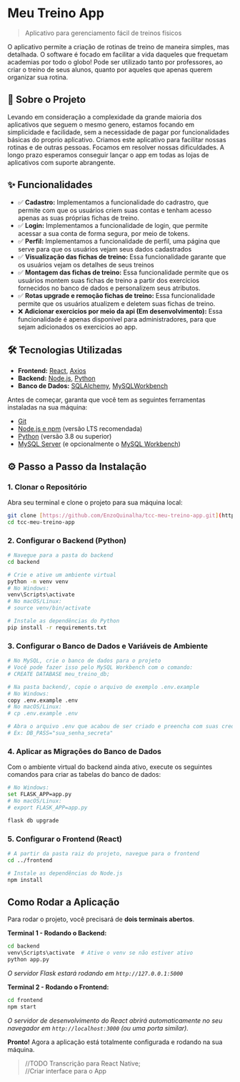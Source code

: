 # Meu Treino App

> Aplicativo para gerenciamento fácil de treinos físicos

O aplicativo permite a criação de rotinas de treino de maneira simples, mas detalhada.
O software é focado em facilitar a vida daqueles que frequetam academias por todo o globo!
Pode ser utilizado tanto por professores, ao criar o treino de seus alunos, quanto por aqueles que apenas querem organizar sua rotina.

## 🚀 Sobre o Projeto

Levando em consideração a complexidade da grande maioria dos aplicativos que seguem o mesmo genero, estamos focando em simplicidade e facilidade, sem a necessidade de pagar por funcionalidades básicas do proprio aplicativo.
Criamos este aplicativo para facilitar nossas rotinas e de outras pessoas. Focamos em resolver nossas dificuldades.
A longo prazo esperamos conseguir lançar o app em todas as lojas de aplicativos com suporte abrangente.

## ✨ Funcionalidades

* ✅ **Cadastro:** Implementamos a funcionalidade do cadrastro, que permite com que os usuários criem suas contas e tenham acesso apenas as suas próprias fichas de treino.
* ✅ **Login:** Implementamos a funcionalidade de login, que permite acessar a sua conta de forma segura, por meio de tokens.
* ✅ **Perfil:** Implementamos a funcionalidade de perfil, uma página que serve para que os usuários vejam seus dados cadastrados
* ✅ **Visualização das fichas de treino:** Essa funcionalidade garante que os usuários vejam os detalhes de seus treinos
* ✅ **Montagem das fichas de treino:** Essa funcionalidade permite que os usuários montem suas fichas de treino a partir dos exercicios fornecidos no banco de dados e personalizem seus atributos.
* ✅ **Rotas upgrade e remoção fichas de treino:** Essa funcionalidade permite que os usuários atualizem e deletem suas fichas de treino.
* ❌ **Adicionar exercicios por meio da api (Em desenvolvimento):** Essa funcionalidade é apenas disponivel para administradores, para que sejam adicionados os exercicios ao app.
  

## 🛠️ Tecnologias Utilizadas

* **Frontend:** [React](https://reactjs.org/), [Axios](https://axios-http.com/)
* **Backend:** [Node.js](https://nodejs.org/), [Python](https://www.python.org/)
* **Banco de Dados:** [SQLAlchemy](https://www.sqlalchemy.org/), [MySQLWorkbench](https://www.mysql.com/products/workbench/)

Antes de começar, garanta que você tem as seguintes ferramentas instaladas na sua máquina:
* [Git](https://git-scm.com/downloads)
* [Node.js e npm](https://nodejs.org/en/) (versão LTS recomendada)
* [Python](https://www.python.org/downloads/) (versão 3.8 ou superior)
* [MySQL Server](https://dev.mysql.com/downloads/mysql/) (e opcionalmente o [MySQL Workbench](https://dev.mysql.com/downloads/workbench/))

## ⚙️ Passo a Passo da Instalação

### 1. Clonar o Repositório
Abra seu terminal e clone o projeto para sua máquina local:
```bash
git clone [https://github.com/EnzoQuinalha/tcc-meu-treino-app.git](https://github.com/EnzoQuinalha/tcc-meu-treino-app.git)
cd tcc-meu-treino-app
```

### 2. Configurar o Backend (Python)
```bash
# Navegue para a pasta do backend
cd backend

# Crie e ative um ambiente virtual
python -m venv venv
# No Windows:
venv\Scripts\activate
# No macOS/Linux:
# source venv/bin/activate

# Instale as dependências do Python
pip install -r requirements.txt
```

### 3. Configurar o Banco de Dados e Variáveis de Ambiente
```bash
# No MySQL, crie o banco de dados para o projeto
# Você pode fazer isso pelo MySQL Workbench com o comando:
# CREATE DATABASE meu_treino_db;

# Na pasta backend/, copie o arquivo de exemplo .env.example
# No Windows:
copy .env.example .env
# No macOS/Linux:
# cp .env.example .env

# Abra o arquivo .env que acabou de ser criado e preencha com suas credenciais do MySQL
# Ex: DB_PASS="sua_senha_secreta"
```

### 4. Aplicar as Migrações do Banco de Dados
Com o ambiente virtual do backend ainda ativo, execute os seguintes comandos para criar as tabelas do banco de dados:
```bash
# No Windows:
set FLASK_APP=app.py
# No macOS/Linux:
# export FLASK_APP=app.py

flask db upgrade
```

### 5. Configurar o Frontend (React)
```bash
# A partir da pasta raiz do projeto, navegue para o frontend
cd ../frontend

# Instale as dependências do Node.js
npm install
```

## Como Rodar a Aplicação

Para rodar o projeto, você precisará de **dois terminais abertos**.

**Terminal 1 - Rodando o Backend:**
```bash
cd backend
venv\Scripts\activate  # Ative o venv se não estiver ativo
python app.py
```
*O servidor Flask estará rodando em `http://127.0.0.1:5000`*

**Terminal 2 - Rodando o Frontend:**
```bash
cd frontend
npm start
```
*O servidor de desenvolvimento do React abrirá automaticamente no seu navegador em `http://localhost:3000` (ou uma porta similar).*

**Pronto!** Agora a aplicação está totalmente configurada e rodando na sua máquina.








> //TODO Transcrição para React Native; <br>
> //Criar interface para o App
